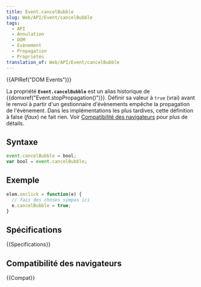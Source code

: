 ```yaml
---
title: Event.cancelBubble
slug: Web/API/Event/cancelBubble
tags:
  - API
  - Annulation
  - DOM
  - Evènement
  - Propagation
  - Propriétés
translation_of: Web/API/Event/cancelBubble
---
```

{{APIRef("DOM Events")}}

La propriété **`Event.cancelBubble`** est un alias historique de {{domxref("Event.stopPropagation()")}}. Définir sa valeur à `true` (vrai) avant le renvoi à partir d'un gestionnaire d'évènements empêche la propagation de l'évènement. Dans les implémentations les plus tardives, cette définition à false (_faux_) ne fait rien. Voir [Compatibilité des navigateurs](#compatibilité_des_navigateurs) pour plus de détails.

## Syntaxe

```js
event.cancelBubble = bool;
var bool = event.cancelBubble;
```

## Exemple

```js
elem.onclick = function(e) {
  // fais des choses sympas ici
  e.cancelBubble = true;
}
```

## Spécifications

{{Specifications}}

## Compatibilité des navigateurs

{{Compat}}
